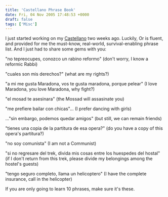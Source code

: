 ```yaml
---
title: 'Castellano Phrase Book'
date: Fri, 04 Nov 2005 17:48:53 +0000
draft: false
tags: ['Misc']
---
```


I just started working on my [Castellano](http://www.google.com/search?hl=en&lr=&safe=off&rls=GGLD%2CGGLD%3A2004-52%2CGGLD%3Aen&q=define%3A+castellano) two weeks ago. Luckily, Or is fluent, and provided for me the must-know, real-world, survival-enabling phrase list. And I just had to share some gems with you:

"no tepreocupes, conozco un rabino reformo" (don't worry, I know a reformic Rabbi)

"cuales son mis derechos?" (what are my rights?)

"a mi me gusta Maradona, vos te gusta maradona, porque pelear" (I love Maradona, you love Maradona, why fight?)

"el mosad te asesinara" (the Mossad will assasinate you)

"me prefiere bailar con chicas"... (I prefer dancing with girls)

..."sin embargo, podemos quedar amigos" (but still, we can remain friends)

"tienes una copia de la partitura de esa opera?" (do you have a copy of this opera's partitura?)

"no soy comunista" (I am not a Communist)

"si no regresare del trek, divida mis cosas entre los huespedes del hostal" (if I don't return from this trek, please divide my belongings among the hostel's guests)

"tengo seguro completo, llama un helicoptero" (I have the complete insurance, call in the helicopter)

If you are only going to learn 10 phrases, make sure it's these.
